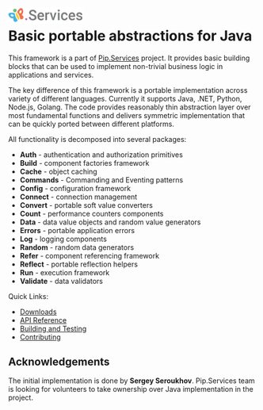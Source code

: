 # <img src="https://github.com/pip-services/pip-services/raw/master/design/Logo.png" alt="Pip.Services Logo" style="max-width:30%"> <br/> Basic portable abstractions for Java

This framework is a part of [Pip.Services](https://github.com/pip-services/pip-services) project.
It provides basic building blocks that can be used to implement non-trivial business logic in applications and services.

The key difference of this framework is a portable implementation across variety of different languages. 
Currently it supports Java, .NET, Python, Node.js, Golang. The code provides reasonably thin abstraction layer 
over most fundamental functions and delivers symmetric implementation that can be quickly ported between different platforms.

All functionality is decomposed into several packages:

- **Auth** - authentication and authorization primitives
- **Build** - component factories framework
- **Cache** - object caching
- **Commands** - Commanding and Eventing patterns
- **Config** - configuration framework
- **Connect** - connection management
- **Convert** - portable soft value converters
- **Count** - performance counters components
- **Data** - data value objects and random value generators
- **Errors** - portable application errors
- **Log** - logging components
- **Random** - random data generators
- **Refer** - component referencing framework
- **Reflect** - portable reflection helpers
- **Run** - execution framework
- **Validate** - data validators

Quick Links:

* [Downloads](https://github.com/pip-services/pip-services-commons-java/blob/master/doc/Downloads.md)
* [API Reference](http://htmlpreview.github.io/?https://github.com/pip-services/pip-services-commons-java/blob/master/doc/api/index.html)
* [Building and Testing](https://github.com/pip-services/pip-services-commons-java/blob/master/doc/Development.md)
* [Contributing](https://github.com/pip-services/pip-services-commons-java/blob/master/doc/Development.md/#contrib)

## Acknowledgements

The initial implementation is done by **Sergey Seroukhov**. Pip.Services team is looking for volunteers to 
take ownership over Java implementation in the project.
